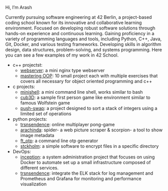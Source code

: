 Hi, I’m Arash

Currently pursuing software engineering at 42 Berlin, a project-based coding school known for its innovative and collaborative learning environment. Focused on developing robust software solutions through hands-on experience and continuous learning. Gaining proficiency in a variety of programming languages and tools, including Python, C++, Java, Git, Docker, and various testing frameworks. Developing skills in algorithm design, data structures, problem-solving, and systems programming. Here you can see a few examples of my work in 42 School.

- c++ projectst:
    - [webserver](https://github.com/arash039/webserv): a mini nginx type webserver
    - [mastering OOP](https://github.com/arash039/Mastering-OOP): 10 small project each with multiple exercises that covers all necessary for object oriented programming and c++ 
- c projects:
    - [minishell](https://github.com/arash039/minishell): a mini command line shell, works similar to bash
    - [cub3D](https://github.com/arash039/cub3D): a sample first person game like environment similar to famous Wolfstein game
    - [push-swap](https://github.com/arash039/push_swap): a project designed to sort a stack of integers using a limited set of operations
- python projects:
    - [trsnsendence](https://github.com/arash039/ft_transcendence): online multiplayer pong-game
    - [arachinda](https://github.com/arash039/python-projects/tree/main/arachnida): spider- a web picture scraper & scorpion- a tool to show image metadata
    - [ft_otp](https://github.com/arash039/python-projects/tree/main/ft_otp): a command line otp generator
    - [stckholm](https://github.com/arash039/python-projects/tree/main/stockholm): a simple software to encrypt files in a specific directory
- DevOps:
    - [inception](https://github.com/arash039/inception):  a system administration project that focuses on using Docker to automate set up a small infrastructure composed of different services.
    - [trsnsendence](https://github.com/arash039/ft_transcendence?tab=readme-ov-file#devops):  integrate the ELK stack for log management and Prometheus and Grafana for monitoring and performance visualization

<!---
arash039/arash039 is a ✨ special ✨ repository because its `README.md` (this file) appears on your GitHub profile.
You can click the Preview link to take a look at your changes.
--->
